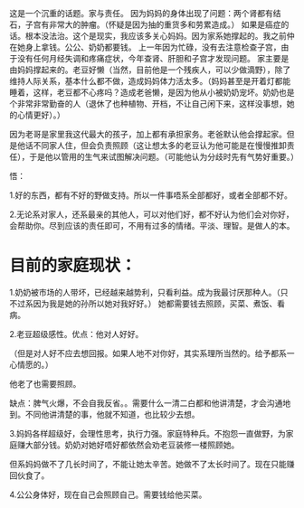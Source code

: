 这是一个沉重的话题。家与责任。
因为妈妈的身体出现了问题：两个肾都有结石，子宫有非常大的肿瘤。（怀疑是因为抽的重货多和劳累造成。）
如果是癌症的话。根本没法治。这个是现实，我应该多关心妈妈。因为家系她撑起的。我之前仲在她身上拿钱。公公、奶奶都要钱。
上一年因为忙碌，没有去注意检查子宫，由于没有任何月经失调和疼痛症状，今年查肾、肝胆和子宫才发现问题。
家主要是由妈妈撑起来的。老豆好懒（当然，目前他是一个残疾人，可以少做滴野），除了维持人际关系，基本什么都不做，造成妈妈体力活太多。（妈妈甚至是开着灯都能睡着，这样，老豆都不心疼吗？造成老爸懒，是因为他从小被奶奶宠坏。奶奶也是个非常非常勤奋的人（退休了也种植物、开档，不让自己闲下来，这样没事想，她的心情更好）。）

因为老哥是家里我这代最大的孩子，加上都有承担家务。老爸默认他会撑起家。但是他话不同家人住，但会负责照顾（这让想太多的老豆认为他可能是在慢慢推卸责任），于是他以管用的生气来试图解决问题。（可能他认为分歧时先有气势好重要。）

悟：

1.好的东西，都有不好的野做支持。所以一件事唔系全部都好，或者全部都不好。

2.无论系对家人，还系最亲的其他人，可以对他们好，都不好认为他们会对你好，会帮助你。尽到应该的责任即可，不用有过多的情绪。平淡、理智。是做人的本。

# 目前的家庭现状：
1.奶奶被市场的人带坏，已经越来越势利，只看利益。成为我最讨厌那种人。（只不过系因为我是她的孙所以她对我好好。）
她都需要钱去照顾，买菜、煮饭、看病。

2.老豆超级感性。优点：他对人好好。

（但是对人好不应去想回报。如果人地不对你好，其实系理所当然的。给予都系一心情愿的。）

他老了也需要照顾。

缺点：脾气火爆，不会自我反省。。需要什么一清二白都和他讲清楚，才会沟通地到。不同他讲清楚的事，他就不知道，也比较少去想。


3.妈妈各样超级好，会理性思考，执行力强。家庭特种兵。不抱怨一直做野，为家庭赚大部分钱。奶奶对她好唔好都依然会劝老豆装修一楼照顾她。

但系妈妈做不了几长时间了，不能让她太辛苦。她做不了太长时间了。现在只能赚回伙食了。

4.公公身体好，现在自己会照顾自己。需要钱给他买菜。

